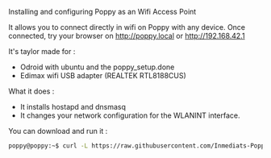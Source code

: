 
Installing and configuring Poppy as an Wifi Access Point

It allows you to connect directly in wifi on Poppy with any device. 
Once connected, try your browser on http://poppy.local or http://192.168.42.1

It's taylor made for :
- Odroid with ubuntu and the poppy_setup.done
- Edimax wifi USB adapter (REALTEK RTL8188CUS)

What it does :
- It installs hostapd and dnsmasq 
- It changes your network configuration for the WLANINT interface.


You can download and run it :
```bash
poppy@poppy:~$ curl -L https://raw.githubusercontent.com/Inmediats-Poppy/poppy_install/master/poppyAP/poppyAP_configure.sh | sudo bash
```
